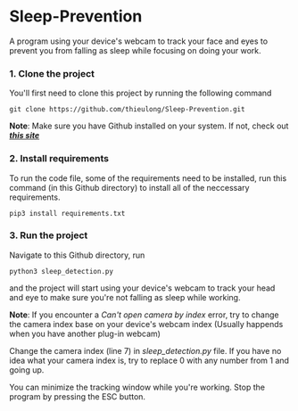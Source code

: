 # Sleep-Prevention
A program using your device's webcam to track your face and eyes to prevent you from falling as sleep while focusing on doing your work.
### 1. Clone the project
You'll first need to clone this project by running the following command  

`git clone https://github.com/thieulong/Sleep-Prevention.git`  

**Note**: Make sure you have Github installed on your system. If not, check out [***this site***](https://gist.github.com/derhuerst/1b15ff4652a867391f03)  

### 2. Install requirements
To run the code file, some of the requirements need to be installed, run this command (in this Github directory) to install all of the neccessary requirements.  
  
`pip3 install requirements.txt`
  
### 3. Run the project
Navigate to this Github directory, run  

`python3 sleep_detection.py`  

and the project will start using your device's webcam to track your head and eye to make sure you're not falling as sleep while working.
  
**Note**: If you encounter a *Can't open camera by index* error, try to change the camera index base on your device's webcam index (Usually happends when you have another plug-in webcam)
  
Change the camera index (line 7) in *sleep_detection.py* file. If you have no idea what your camera index is, try to replace 0 with any number from 1 and going up.
  
You can minimize the tracking window while you're working. Stop the program by pressing the ESC button.
